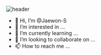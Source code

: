 ![header](https://capsule-render.vercel.app/api?type=waving&color=auto&height=300&section=header&text=Hitten'%20Different&fontSize=90&animation=fadeIn&fontAlignY=38&desc=&descAlignY=51&descAlign=62)

- 👋 Hi, I’m @Jaewon-S
- 👀 I’m interested in ...
- 🌱 I’m currently learning ...
- 💞️ I’m looking to collaborate on ...
- 📫 How to reach me ...

<!---
Jaewon-S/Jaewon-S is a ✨ special ✨ repository because its `README.md` (this file) appears on your GitHub profile.
You can click the Preview link to take a look at your changes.
--->
